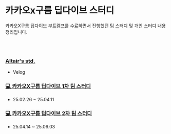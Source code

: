 # 카카오x구름 딥다이브 스터디

카카오X구름 딥다이브 부트캠프를 수료하면서 진행했던 팀 스터디 및 개인 스터디 내용 정리입니다.

<br>
<br>

### [Altair's std.](https://velog.io/@th0538/posts)
- Velog

### [💻 카카오X구름 딥다이브 1차 팀 스터디](https://github.com/beta-tester-team2)
- 25.02.26 ~ 25.04.11

### [💻 카카오X구름 딥다이브 2차 팀 스터디](https://github.com/2025-GOORM-DEEPDIVE-Apr)
- 25.04.14 ~ 25.06.03

